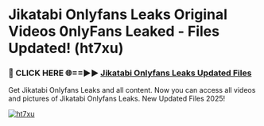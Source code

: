 # Jikatabi Onlyfans Leaks Original Videos 0nlyFans Leaked - Files Updated! (ht7xu)

<h3>🔴 CLICK HERE 🌐==►► <a href="https://tinyurl.com/2wckxsce" rel="nofollow">Jikatabi Onlyfans Leaks Updated Files</a></h3>

Get Jikatabi Onlyfans Leaks and all content. Now you can access all videos and pictures of Jikatabi Onlyfans Leaks. New Updated Files 2025!

[![ht7xu](https://i.imgur.com/AFduVYN.gif)](https://tinyurl.com/2wckxsce)
